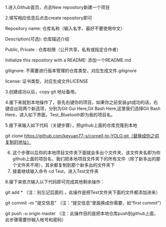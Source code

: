 1.进入Github首页，点击New repository新建一个项目

2.填写相应信息后点击create repository即可 

Repository name: 仓库名称（输入名字，最好不要使用中文）

Description(可选): 仓库描述介绍

Public, Private : 仓库权限（公开共享，私有或指定合作者）

Initialize this repository with a README: 添加一个README.md

gitignore: 不需要进行版本管理的仓库类型，对应生成文件.gitignore

license: 证书类型，对应生成文件LICENSE

3.创建成功以后，copy  git 地址备用。

4.接下来就到本地操作了，首先右键你的项目，如果你之前安装git成功的话，右键会出现两个新选项，分别为Git Gui Here,Git Bash Here,这里我们选择Git Bash Here，进入如下界面，Test_Bluetooth即为我的项目名。

5.接下来输入如下代码（关键步骤），把github上面的仓库克隆到本地

git clone https://github.com/keyuan77-s/cornell-to-YOLO.git（替换成你之前复制的地址）

6. 这个步骤以后你的本地项目文件夹下面就会多出个文件夹，该文件夹名即为你github上面的项目名，我们把本地项目文件夹下的所有文件（除了新多出的那个文件夹不用），其余都复制到那个新多出的文件夹下
7. 接着继续输入命令 cd Test，进入Test文件夹

8.接下来依次输入以下代码即可完成其他剩余操作：

git add *    （注：别忘记后面的.，此操作是把Test文件夹下面的文件都添加进来）

git commit  -m  "提交信息"  （注：“提交信息”里面换成你需要，如“first commit”）

git push -u origin master   （注：此操作目的是把本地仓库push到github上面，此步骤需要你输入帐号和密码）